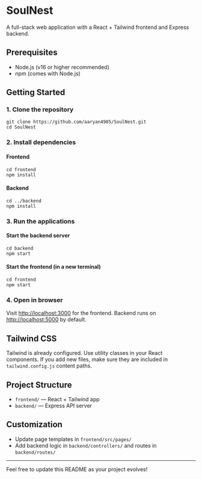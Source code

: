 # SoulNest

A full-stack web application with a React + Tailwind frontend and Express backend.

## Prerequisites
- Node.js (v16 or higher recommended)
- npm (comes with Node.js)

## Getting Started

### 1. Clone the repository
```
git clone https://github.com/aaryan4985/SoulNest.git
cd SoulNest
```

### 2. Install dependencies
#### Frontend
```
cd frontend
npm install
```
#### Backend
```
cd ../backend
npm install
```

### 3. Run the applications
#### Start the backend server
```
cd backend
npm start
```

#### Start the frontend (in a new terminal)
```
cd frontend
npm start
```

### 4. Open in browser
Visit [http://localhost:3000](http://localhost:3000) for the frontend.
Backend runs on [http://localhost:5000](http://localhost:5000) by default.

## Tailwind CSS
Tailwind is already configured. Use utility classes in your React components. If you add new files, make sure they are included in `tailwind.config.js` content paths.

## Project Structure
- `frontend/` — React + Tailwind app
- `backend/` — Express API server

## Customization
- Update page templates in `frontend/src/pages/`
- Add backend logic in `backend/controllers/` and routes in `backend/routes/`

---

Feel free to update this README as your project evolves!
